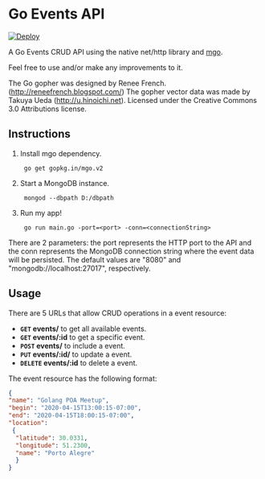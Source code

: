 # Go Events API
[![Deploy](https://www.herokucdn.com/deploy/button.png)](https://heroku.com/deploy)

A Go Events CRUD API using the native net/http library and [mgo](https://github.com/go-mgo/mgo). 

Feel free to use and/or make any improvements to it. 

The Go gopher was designed by Renee French. (http://reneefrench.blogspot.com/) The gopher vector data was made by Takuya Ueda (http://u.hinoichi.net). Licensed under the Creative Commons 3.0 Attributions license.

## Instructions

1. Install mgo dependency. 

   ```
	go get gopkg.in/mgo.v2
   ```

2. Start a MongoDB instance.

   ```
	mongod --dbpath D:/dbpath
   ```

3. Run my app!

   ```
	go run main.go -port=<port> -conn=<connectionString>
   ```
  
There are 2 parameters: the port represents the HTTP port to the API and the conn represents the MongoDB connection string where the event data will be persisted. The default values are "8080" and "mongodb://localhost:27017", respectively.

## Usage

There are 5 URLs that allow CRUD operations in a event resource:

- **<code>GET</code> events/** to get all available events.
- **<code>GET</code> events/:id** to get a specific event.
- **<code>POST</code> events/** to include a event.
- **<code>PUT</code> events/:id/** to update a event.
- **<code>DELETE</code> events/:id** to delete a event.

The event resource has the following format:

```json
{ 
"name": "Golang POA Meetup", 
"begin": "2020-04-15T13:00:15-07:00", 
"end": "2020-04-15T18:00:15-07:00", 
"location": 
 { 
  "latitude": 30.0331,
  "longitude": 51.2300, 
  "name": "Porto Alegre" 
  }
}
```

